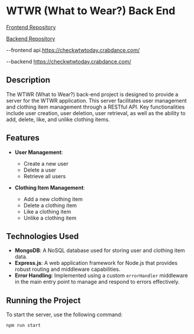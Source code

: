 # WTWR (What to Wear?) Back End

[Frontend Repository](https://github.com/moorek11c/se_project_react)

[Backend Repository](https://github.com/moorek11c/se_project_express)

--frontend
api.https://checkwtwtoday.crabdance.com/

--backend
https://checkwtwtoday.crabdance.com/

## Description

The WTWR (What to Wear?) back-end project is designed to provide a server for the WTWR application. This server facilitates user management and clothing item management through a RESTful API. Key functionalities include user creation, user deletion, user retrieval, as well as the ability to add, delete, like, and unlike clothing items.

## Features

- **User Management**:

  - Create a new user
  - Delete a user
  - Retrieve all users

- **Clothing Item Management**:
  - Add a new clothing item
  - Delete a clothing item
  - Like a clothing item
  - Unlike a clothing item

## Technologies Used

- **MongoDB**: A NoSQL database used for storing user and clothing item data.
- **Express.js**: A web application framework for Node.js that provides robust routing and middleware capabilities.
- **Error Handling**: Implemented using a custom `errorHandler` middleware in the main entry point to manage and respond to errors effectively.

## Running the Project

To start the server, use the following command:

```bash
npm run start
```
